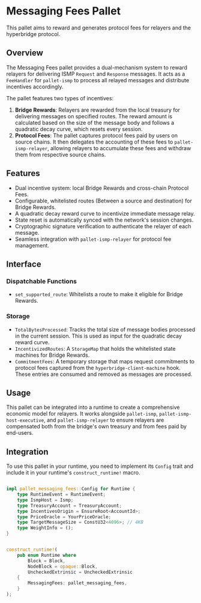 # Messaging Fees Pallet

This pallet aims to reward and generates protocol fees for relayers and the hyperbridge protocol.

## Overview

The Messaging Fees pallet provides a dual-mechanism system to reward relayers for delivering ISMP `Request` and `Response` messages. It acts as a `FeeHandler` for `pallet-ismp` to process all relayed messages and distribute incentives accordingly.

The pallet features two types of incentives:
1.  **Bridge Rewards**: Relayers are rewarded from the local treasury for delivering messages on specified routes. The reward amount is calculated based on the size of the message body and follows a quadratic decay curve, which resets every session. 
2.  **Protocol Fees**: The pallet captures protocol fees paid by users on source chains. It then delegates the accounting of these fees to `pallet-ismp-relayer`, allowing relayers to accumulate these fees and withdraw them from respective source chains.

## Features

-   Dual incentive system: local Bridge Rewards and cross-chain Protocol Fees.
-   Configurable, whitelisted routes (Between a source and destination) for Bridge Rewards.
-   A quadratic decay reward curve to incentivize immediate message relay.
-   State reset is automatically synced with the network's session changes.
-   Cryptographic signature verification to authenticate the relayer of each message.
-   Seamless integration with `pallet-ismp-relayer` for protocol fee management.

## Interface

### Dispatchable Functions

-   `set_supported_route`: Whitelists a route to make it eligible for Bridge Rewards.

### Storage

-   `TotalBytesProcessed`: Tracks the total size of message bodies processed in the current session. This is used as input for the quadratic decay reward curve.
-   `IncentivizedRoutes`: A `StorageMap` that holds the whitelisted state machines for Bridge Rewards.
-   `CommitmentFees`: A temporary storage that maps request commitments to protocol fees captured from the `hyperbridge-client-machine` hook. These entries are consumed and removed as messages are processed.

## Usage

This pallet can be integrated into a runtime to create a comprehensive economic model for relayers. It works alongside `pallet-ismp`, `pallet-ismp-host-executive`, and `pallet-ismp-relayer` to ensure relayers are compensated both from the bridge's own treasury and from fees paid by end-users.

## Integration

To use this pallet in your runtime, you need to implement its `Config` trait and include it in your runtime's `construct_runtime!` macro.

```rust

impl pallet_messaging_fees::Config for Runtime {
    type RuntimeEvent = RuntimeEvent;
    type IsmpHost = Ismp;
    type TreasuryAccount = TreasuryAccount;
    type IncentivesOrigin = EnsureRoot<AccountId>;
    type PriceOracle = YourPriceOracle;
    type TargetMessageSize = ConstU32<4096>; // 4KB
    type WeightInfo = ();
}


construct_runtime!(
    pub enum Runtime where
        Block = Block,
        NodeBlock = opaque::Block,
        UncheckedExtrinsic = UncheckedExtrinsic
    {
        MessagingFees: pallet_messaging_fees,
    }
);

```